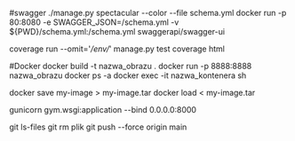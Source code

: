 #swagger
./manage.py spectacular --color --file schema.yml
docker run -p 80:8080 -e SWAGGER_JSON=/schema.yml -v ${PWD}/schema.yml:/schema.yml swaggerapi/swagger-ui

coverage run --omit='*/env/*' manage.py test
coverage html

#Docker
docker build -t nazwa_obrazu .
docker run -p 8888:8888 nazwa_obrazu
docker ps -a
docker exec -it nazwa_kontenera sh

docker save my-image > my-image.tar
docker load < my-image.tar

gunicorn gym.wsgi:application --bind 0.0.0.0:8000


git ls-files
git rm plik
git push --force origin main